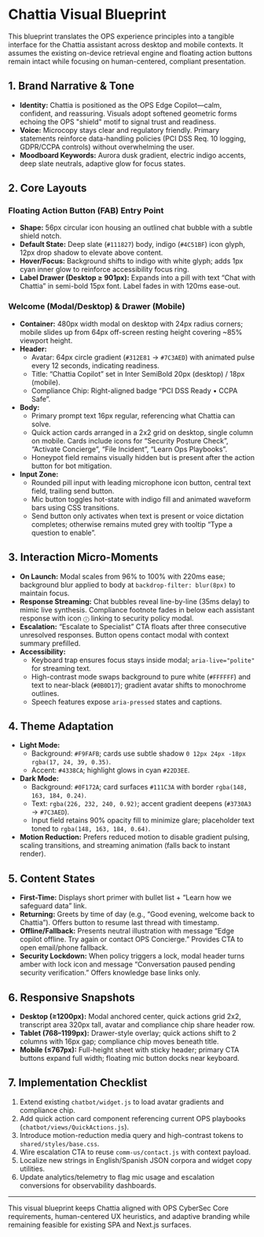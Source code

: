# Chattia Visual Blueprint

This blueprint translates the OPS experience principles into a tangible interface for the Chattia assistant across desktop and mobile contexts. It assumes the existing on-device retrieval engine and floating action buttons remain intact while focusing on human-centered, compliant presentation.

## 1. Brand Narrative & Tone
- **Identity:** Chattia is positioned as the OPS Edge Copilot—calm, confident, and reassuring. Visuals adopt softened geometric forms echoing the OPS "shield" motif to signal trust and readiness.
- **Voice:** Microcopy stays clear and regulatory friendly. Primary statements reinforce data-handling policies (PCI DSS Req. 10 logging, GDPR/CCPA controls) without overwhelming the user.
- **Moodboard Keywords:** Aurora dusk gradient, electric indigo accents, deep slate neutrals, adaptive glow for focus states.

## 2. Core Layouts
### Floating Action Button (FAB) Entry Point
- **Shape:** 56px circular icon housing an outlined chat bubble with a subtle shield notch.
- **Default State:** Deep slate (`#111827`) body, indigo (`#4C51BF`) icon glyph, 12px drop shadow to elevate above content.
- **Hover/Focus:** Background shifts to indigo with white glyph; adds 1px cyan inner glow to reinforce accessibility focus ring.
- **Label Drawer (Desktop ≥ 901px):** Expands into a pill with text “Chat with Chattia” in semi-bold 15px font. Label fades in with 120ms ease-out.

### Welcome (Modal/Desktop) & Drawer (Mobile)
- **Container:** 480px width modal on desktop with 24px radius corners; mobile slides up from 64px off-screen resting height covering ~85% viewport height.
- **Header:**
  - Avatar: 64px circle gradient (`#312E81` → `#7C3AED`) with animated pulse every 12 seconds, indicating readiness.
  - Title: “Chattia Copilot” set in Inter SemiBold 20px (desktop) / 18px (mobile).
  - Compliance Chip: Right-aligned badge “PCI DSS Ready • CCPA Safe”.
- **Body:**
  - Primary prompt text 16px regular, referencing what Chattia can solve.
  - Quick action cards arranged in a 2x2 grid on desktop, single column on mobile. Cards include icons for “Security Posture Check”, “Activate Concierge”, “File Incident”, “Learn Ops Playbooks”.
  - Honeypot field remains visually hidden but is present after the action button for bot mitigation.
- **Input Zone:**
  - Rounded pill input with leading microphone icon button, central text field, trailing send button.
  - Mic button toggles hot-state with indigo fill and animated waveform bars using CSS transitions.
  - Send button only activates when text is present or voice dictation completes; otherwise remains muted grey with tooltip “Type a question to enable”.

## 3. Interaction Micro-Moments
- **On Launch:** Modal scales from 96% to 100% with 220ms ease; background blur applied to body at `backdrop-filter: blur(8px)` to maintain focus.
- **Response Streaming:** Chat bubbles reveal line-by-line (35ms delay) to mimic live synthesis. Compliance footnote fades in below each assistant response with icon `ⓘ` linking to security policy modal.
- **Escalation:** “Escalate to Specialist” CTA floats after three consecutive unresolved responses. Button opens contact modal with context summary prefilled.
- **Accessibility:**
  - Keyboard trap ensures focus stays inside modal; `aria-live="polite"` for streaming text.
  - High-contrast mode swaps background to pure white (`#FFFFFF`) and text to near-black (`#0B0D17`); gradient avatar shifts to monochrome outlines.
  - Speech features expose `aria-pressed` states and captions.

## 4. Theme Adaptation
- **Light Mode:**
  - Background: `#F9FAFB`; cards use subtle shadow `0 12px 24px -18px rgba(17, 24, 39, 0.35)`.
  - Accent: `#4338CA`; highlight glows in cyan `#22D3EE`.
- **Dark Mode:**
  - Background: `#0F172A`; card surfaces `#111C3A` with border `rgba(148, 163, 184, 0.24)`.
  - Text: `rgba(226, 232, 240, 0.92)`; accent gradient deepens (`#3730A3` → `#7C3AED`).
  - Input field retains 90% opacity fill to minimize glare; placeholder text toned to `rgba(148, 163, 184, 0.64)`.
- **Motion Reduction:** Prefers reduced motion to disable gradient pulsing, scaling transitions, and streaming animation (falls back to instant render).

## 5. Content States
- **First-Time:** Displays short primer with bullet list + “Learn how we safeguard data” link.
- **Returning:** Greets by time of day (e.g., “Good evening, welcome back to Chattia”). Offers button to resume last thread with timestamp.
- **Offline/Fallback:** Presents neutral illustration with message “Edge copilot offline. Try again or contact OPS Concierge.” Provides CTA to open email/phone fallback.
- **Security Lockdown:** When policy triggers a lock, modal header turns amber with lock icon and message “Conversation paused pending security verification.” Offers knowledge base links only.

## 6. Responsive Snapshots
- **Desktop (≥1200px):** Modal anchored center, quick actions grid 2x2, transcript area 320px tall, avatar and compliance chip share header row.
- **Tablet (768–1199px):** Drawer-style overlay; quick actions shift to 2 columns with 16px gap; compliance chip moves beneath title.
- **Mobile (≤767px):** Full-height sheet with sticky header; primary CTA buttons expand full width; floating mic button docks near keyboard.

## 7. Implementation Checklist
1. Extend existing `chatbot/widget.js` to load avatar gradients and compliance chip.
2. Add quick action card component referencing current OPS playbooks (`chatbot/views/QuickActions.js`).
3. Introduce motion-reduction media query and high-contrast tokens to `shared/styles/base.css`.
4. Wire escalation CTA to reuse `comm-us/contact.js` with context payload.
5. Localize new strings in English/Spanish JSON corpora and widget copy utilities.
6. Update analytics/telemetry to flag mic usage and escalation conversions for observability dashboards.

---
This visual blueprint keeps Chattia aligned with OPS CyberSec Core requirements, human-centered UX heuristics, and adaptive branding while remaining feasible for existing SPA and Next.js surfaces.
